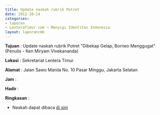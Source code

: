 ```yaml
---
title: Update naskah rubrik Potret
date: 2012-10-14
categories:
- laporan
- LenteraTimur.com – Menyigi Identitas Indonesia
layout: laporancmb
---
```



**Tujuan** : Update naskah rubrik Potret "Dibekap Gelap, Borneo Menggugat" (Penulis - Ken Miryam Vivekananda)

**Lokasi** : Sekretariat Lentera Timur 

**Alamat** : Jalan Sawo Manila No. 10 Pasar Minggu, Jakarta Selatan

**Jam** : 

**Hadir** :  


**Ringkasan** : 
* Naskah dapat dibaca [di sini](http://www.lenteratimur.com/2012/10/dibekap-gelap-borneo-menggugat/)

